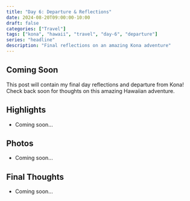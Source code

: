 ```yaml
---
title: "Day 6: Departure & Reflections"
date: 2024-08-20T09:00:00-10:00
draft: false
categories: ["Travel"]
tags: ["kona", "hawaii", "travel", "day-6", "departure"]
series: "headline"
description: "Final reflections on an amazing Kona adventure"
---
```


## Coming Soon

This post will contain my final day reflections and departure from Kona! Check back soon for thoughts on this amazing Hawaiian adventure.

## Highlights

- Coming soon...

## Photos

- Coming soon...

## Final Thoughts

- Coming soon...